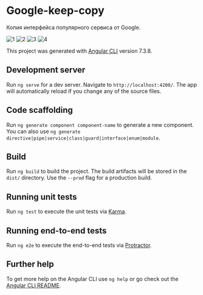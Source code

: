 # Google-keep-copy

Копия интерфейса популярного сервиса от Google.

![1](https://github.com/DmitriiBogomolov/google_keep_copy/blob/master/refs/1.png)
![2](https://github.com/DmitriiBogomolov/google_keep_copy/blob/master/refs/2.png)
![3](https://github.com/DmitriiBogomolov/google_keep_copy/blob/master/refs/3.png)
![4](https://github.com/DmitriiBogomolov/google_keep_copy/blob/master/refs/4.png)

This project was generated with [Angular CLI](https://github.com/angular/angular-cli) version 7.3.8.

## Development server

Run `ng serve` for a dev server. Navigate to `http://localhost:4200/`. The app will automatically reload if you change any of the source files.

## Code scaffolding

Run `ng generate component component-name` to generate a new component. You can also use `ng generate directive|pipe|service|class|guard|interface|enum|module`.

## Build

Run `ng build` to build the project. The build artifacts will be stored in the `dist/` directory. Use the `--prod` flag for a production build.

## Running unit tests

Run `ng test` to execute the unit tests via [Karma](https://karma-runner.github.io).

## Running end-to-end tests

Run `ng e2e` to execute the end-to-end tests via [Protractor](http://www.protractortest.org/).

## Further help

To get more help on the Angular CLI use `ng help` or go check out the [Angular CLI README](https://github.com/angular/angular-cli/blob/master/README.md).
